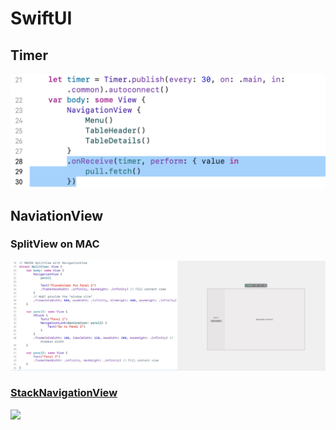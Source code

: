 # SwiftUI
## Timer
![demo](img/2022-01-04-12-05-22.png)


## NaviationView
### SplitView on MAC
![](img/2021-12-31-17-09-03.png)
### [StackNavigationView](https://github.com/lbrndnr/StackNavigationView)
![](https://raw.githubusercontent.com/lbrndnr/StackNavigationView/master/demo.gif)